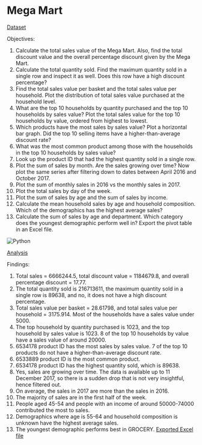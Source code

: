 # Mega Mart

[Dataset](https://github.com/DiAg-2025/Business-Intelligence--Mega-Mart/blob/main/csv_dataset.zip)

Objectives:
1. Calculate the total sales value of the Mega Mart. Also, find the total discount value and the overall percentage discount given by the Mega Mart.
2. Calculate the total quantity sold. Find the maximum quantity sold in a single row and inspect it as well. Does this row have a high discount percentage?
3. Find the total sales value per basket and the total sales value per household. Plot the distribution of total sales value purchased at the household level.
4. What are the top 10 households by quantity purchased and the top 10 households by sales value? Plot the total sales value for the top 10 households by value, ordered from highest to lowest.
5. Which products have the most sales by sales value? Plot a horizontal bar graph. Did the top 10 selling items have a higher-than-average discount rate?
6. What was the most common product among those with the households in the top 10 households by sales value?
7. Look up the product ID that had the highest quantity sold in a single row.
8. Plot the sum of sales by month. Are the sales growing over time? Now plot the same series after filtering down to dates between April 2016 and October 2017.
9. Plot the sum of monthly sales in 2016 vs the monthly sales in 2017.
10. Plot the total sales by day of the week.
11. Plot the sum of sales by age and the sum of sales by income.
12. Calculate the mean household sales by age and household composition. Which of the demographics has the highest average sales?
13. Calculate the sum of sales by age and department. Which category does the youngest demographic perform well in? Export the pivot table in an Excel file.

![Python](https://img.shields.io/badge/Py_libraries-pandas,_numpy,_matplotlib,_seaborn,_openpyxl-lightgreen)

[Analysis](https://github.com/DiAg-2025/Business-Intelligence--Mega-Mart/blob/main/JupyterAnalysis.ipynb)

Findings:
1. Total sales = 6666244.5, total discount value = 1184679.8, and overall percentage discount = 17.77.
2. The total quantity sold is 216713611, the maximum quantity sold in a single row is 89638, and no, it does not have a high discount percentage.
3. Total sales value per basket = 28.61798, and total sales value per household = 3175.914. Most of the households have a sales value under 5000.
4. The top household by quantity purchased is 1023, and the top household by sales value is 1023. 8 of the top 10 households by value have a sales value of around 20000.
5. 6534178 product ID has the most sales by sales value. 7 of the top 10 products do not have a higher-than-average discount rate.
6. 6533889 product ID is the most common product.
7. 6534178 product ID has the highest quantity sold, which is 89638.
8. Yes, sales are growing over time. The data is available up to 11 December 2017, so there is a sudden drop that is not very insightful, hence filtered out.
9. On average, the sales in 2017 are more than the sales in 2016.
10. The majority of sales are in the first half of the week.
11. People aged 45-54 and people with an income of around 50000-74000 contributed the most to sales.
12. Demographics where age is 55-64 and household composition is unknown have the highest average sales.
13. The youngest demographic performs best in GROCERY. [Exported Excel file](https://github.com/DiAg-2025/Business-Intelligence--Mega-Mart/blob/main/exported_excel_sheet.xlsx)


 
